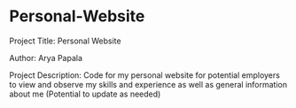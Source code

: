 # Personal-Website
Project Title:
Personal Website

Author: 
Arya Papala

Project Description:
Code for my personal website for potential employers to view and observe my skills and experience as well as general information about me (Potential to update as needed)


